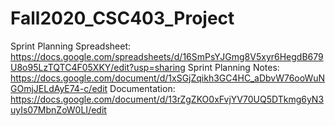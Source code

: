 # Fall2020_CSC403_Project

Sprint Planning Spreadsheet: https://docs.google.com/spreadsheets/d/16SmPsYJGmg8V5xyr6HegdB679U8o95LzTQTC4F05XKY/edit?usp=sharing
Sprint Planning Notes: https://docs.google.com/document/d/1xSGjZqikh3GC4HC_aDbvW76ooWuNGOmjJELdAyE74-c/edit
Documentation: https://docs.google.com/document/d/13rZgZKO0xFvjYV70UQ5DTkmg6yN3uyIs07MbnZoW0LI/edit
